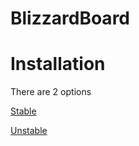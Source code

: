 # BlizzardBoard

# Installation

There are 2 options

[Stable](https://appinstallerios.com/TrollStoreIPAs/BlizzardBoard.ipa)

[Unstable](https://appinstallerios.com/TrollStoreIPAs/BlizzardBoard-Unstable.ipa)
